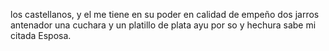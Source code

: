 los castellanos, y el me tiene en su poder en calidad de empeño dos jarros antenador una cuchara y un platillo de plata ayu por so y hechura sabe mi citada Esposa.